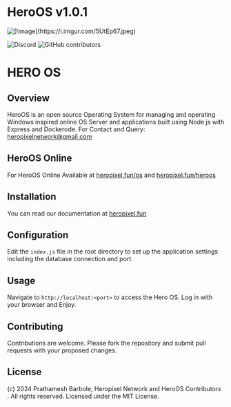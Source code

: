 # HeroOS v1.0.1

![\[!image\](https://i.imgur.com/5UtEp67.jpeg)](https://i.imgur.com/5UtEp67.jpeg)

![Discord](https://img.shields.io/discord/1253782902618194011?label=Discord&logo=Discord&logoColor=white&style=for-the-badge)
![GitHub contributors](https://img.shields.io/github/contributors/skyportlabs/panel?style=for-the-badge)

# HERO OS 

## Overview
HeroOS is an open source Operating System for managing and operating Windows inspired  online OS Server and applications built using Node.js with Express and Dockerode. For Contact and Query: [heropixelnetwork@gmail.com](mailto:heropixelnetwork@gmail.com)

## HeroOS Online
For HeroOS Online Available at [heropixel.fun/os](http://heropixel.fun/os) and [heropixel.fun/heroos](http://heropixel.fun/heroos)

## Installation
You can read our documentation at [heropixel.fun](http://heropixel.fun/)

## Configuration
Edit the `index.js` file in the root directory to set up the application settings including the database connection and port.

## Usage
Navigate to `http://localhost:<port>` to access the Hero OS. Log in with your browser and Enjoy.

## Contributing
Contributions are welcome. Please fork the repository and submit pull requests with your proposed changes.

## License
(c) 2024 Prathamesh Barbole, Heropixel Network and HeroOS Contributors . All rights reserved. Licensed under the MIT License.

 

